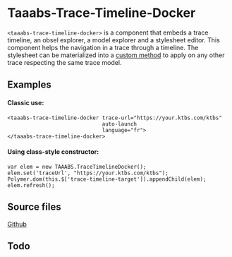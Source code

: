 # Taaabs-Trace-Timeline-Docker

`<taaabs-trace-timeline-docker>` is a component that embeds a trace timeline, an obsel explorer, a model explorer and a stylesheet editor.
This component helps the navigation in a trace through a timeline. The stylesheet can be materialized
into a [custom method](https://kernel-for-trace-based-systems.readthedocs.io/en/latest/methods/hrules.html)
to apply on any other trace respecting the same trace model.

## Examples

#### Classic use:

    <taaabs-trace-timeline-docker trace-url="https://your.ktbs.com/ktbs"
                                  auto-launch
                                  language="fr">
    </taaabs-trace-timeline-docker>

#### Using class-style constructor:

    var elem = new TAAABS.TraceTimelineDocker();
    elem.set('traceUrl', "https://your.ktbs.com/ktbs");
    Polymer.dom(this.$['trace-timeline-target']).appendChild(elem);
    elem.refresh();


## Source files

[Github](https://github.com/TaaabsElements/taaabs-trace-timeline-docker)

## Todo
